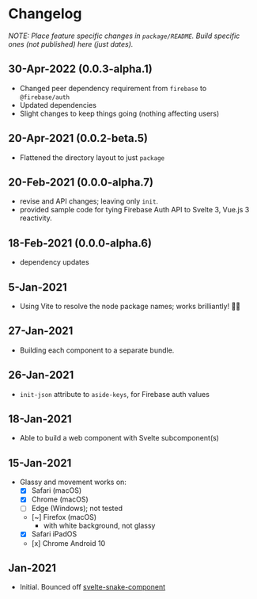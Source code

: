 # Changelog

*NOTE: Place feature specific changes in `package/README`. Build specific ones (not published) here (just dates).*

## 30-Apr-2022 (0.0.3-alpha.1)

- Changed peer dependency requirement from `firebase` to `@firebase/auth`
- Updated dependencies
- Slight changes to keep things going (nothing affecting users)


## 20-Apr-2021 (0.0.2-beta.5)

- Flattened the directory layout to just `package`

## 20-Feb-2021 (0.0.0-alpha.7)

- revise and API changes; leaving only `init`.
- provided sample code for tying Firebase Auth API to Svelte 3, Vue.js 3 reactivity.

## 18-Feb-2021 (0.0.0-alpha.6)

- dependency updates

## 5-Jan-2021

- Using Vite to resolve the node package names; works brilliantly! 🌟✨

## 27-Jan-2021

- Building each component to a separate bundle.

## 26-Jan-2021

- `init-json` attribute to `aside-keys`, for Firebase auth values

## 18-Jan-2021

- Able to build a web component with Svelte subcomponent(s)

## 15-Jan-2021

- Glassy and movement works on:
  - [x] Safari (macOS)
  - [x] Chrome (macOS)
  - [ ] Edge (Windows); not tested
  - [~] Firefox (macOS)
    - with white background, not glassy
  - [x] Safari iPadOS
  - [x] Chrome Android 10

## Jan-2021

- Initial. Bounced off [svelte-snake-component](https://github.com/gogakoreli/svelte-snake-web-component)
